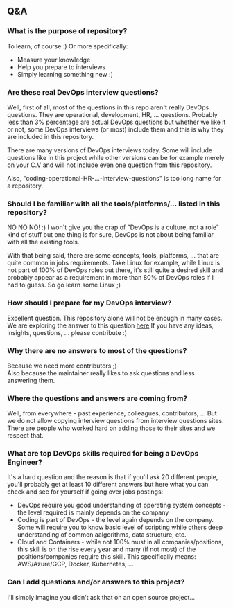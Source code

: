 ## Q&A

### What is the purpose of repository?

To learn, of course :)
Or more specifically:

* Measure your knowledge
* Help you prepare to interviews
* Simply learning something new :)

### Are these real DevOps interview questions?

Well, first of all, most of the questions in this repo aren't really DevOps questions. They are operational, development, HR, ... questions. Probably less than 3% percentage are actual DevOps questions but whether we like it or not, some DevOps interviews (or most) include them and this is why they are included in this repository.

There are many versions of DevOps interviews today. Some will include questions like in this project while other versions can be for example merely on your C.V and will not include even one question from this repository.

Also, "coding-operational-HR-...-interview-questions" is too long name for a repository.

### Should I be familiar with all the tools/platforms/... listed in this repository?

NO NO NO! :)
I won't give you the crap of "DevOps is a culture, not a role" kind of stuff but one thing is for sure, DevOps is not about being familiar with all the existing tools.

With that being said, there are some concepts, tools, platforms, ... that are quite common in jobs requirements. Take Linux for example, while Linux is not part of 100% of DevOps roles out there, it's still quite a desired skill and probably appear as a requirement in more than 80% of DevOps roles if I had to guess. So go learn some Linux ;)

### How should I prepare for my DevOps interview?

Excellent question. This repository alone will not be enough in many cases. We are exploring the answer to this question [here](prepare_for_interview.md)
If you have any ideas, insights, questions, ... please contribute :)

### Why there are no answers to most of the questions?

Because we need more contributors ;)<br>
Also because the maintainer really likes to ask questions and less answering them.

### Where the questions and answers are coming from?

Well, from everywhere - past experience, colleagues, contributors, ... But we do not allow copying interview questions from interview questions sites. There are people who worked hard on adding those to their sites and we respect that.

### What are top DevOps skills required for being a DevOps Engineer?

It's a hard question and the reason is that if you'll ask 20 different people, you'll probably get at least 10 different answers but here what you can check and see for yourself if going over jobs postings:

* DevOps require you good understanding of operating system concepts - the level required is mainly depends on the company
* Coding is part of DevOps - the level again depends on the company. Some will require you to know basic level of scripting while others deep understanding of common aalgorithms, data structure, etc.
* Cloud and Containers - while not 100% must in all companies/positions, this skill is on the rise every year and many (if not most) of the positions/companies require this skill. This specifically means: AWS/Azure/GCP, Docker, Kubernetes, ...

### Can I add questions and/or answers to this project?

I'll simply imagine you didn't ask that on an open source project...
